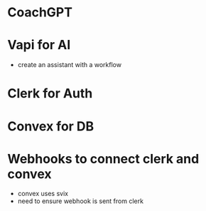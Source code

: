 # CoachGPT

# Vapi for AI

- create an assistant with a workflow

# Clerk for Auth

# Convex for DB

# Webhooks to connect clerk and convex

- convex uses svix
- need to ensure webhook is sent from clerk
